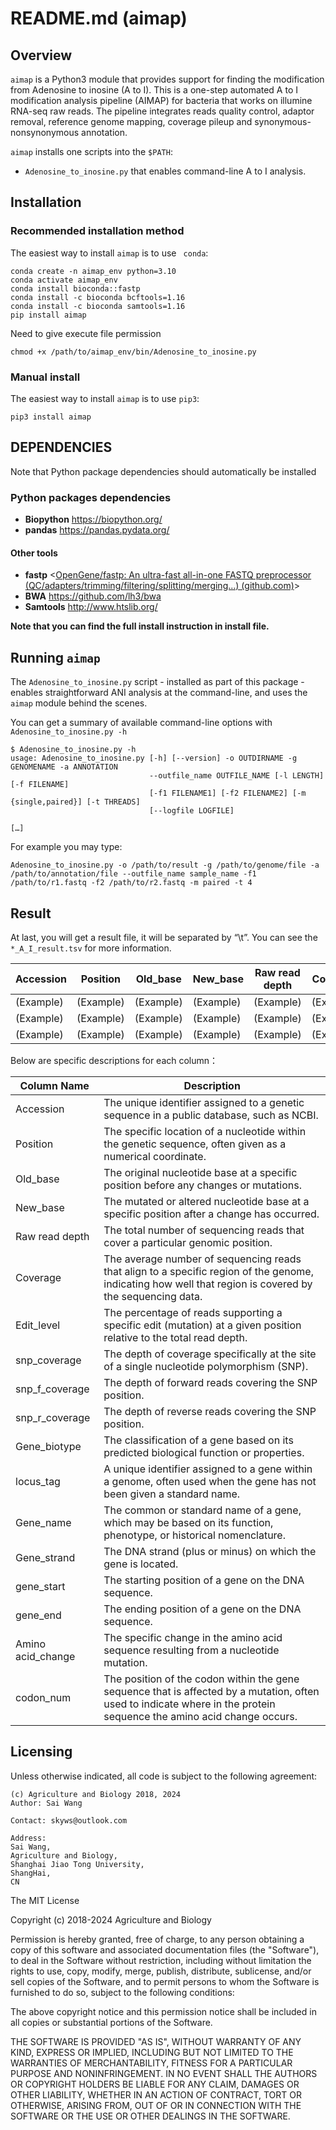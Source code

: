 # README.md (aimap)
## Overview
`aimap` is a Python3 module that provides support for finding the modification from Adenosine to inosine (A to I). This is a one-step automated A to I modification analysis pipeline (AIMAP) for bacteria that works on illumine RNA-seq raw reads. 
The pipeline integrates reads quality control, adaptor removal, reference genome mapping, coverage pileup and synonymous-nonsynonymous annotation.

`aimap` installs one scripts into the `$PATH`:

* `Adenosine_to_inosine.py` that enables command-line A to I analysis.

## Installation

### Recommended installation method

The easiest way to install `aimap` is to use ` conda`:

```
conda create -n aimap_env python=3.10
conda activate aimap_env
conda install bioconda::fastp
conda install -c bioconda bcftools=1.16
conda install -c bioconda samtools=1.16
pip install aimap
```

Need to give execute file permission

```
chmod +x /path/to/aimap_env/bin/Adenosine_to_inosine.py
```

### Manual install 

The easiest way to install `aimap` is to use `pip3`:

```
pip3 install aimap
```

## DEPENDENCIES

Note that Python package dependencies should automatically be installed

### Python packages dependencies

* **Biopython** <https://biopython.org/>
* **pandas** <https://pandas.pydata.org/>

#### Other tools

* **fastp** <[OpenGene/fastp: An ultra-fast all-in-one FASTQ preprocessor (QC/adapters/trimming/filtering/splitting/merging...) (github.com)](https://github.com/OpenGene/fastp)>
* **BWA** <https://github.com/lh3/bwa>
* **Samtools** <http://www.htslib.org/>

**Note that you can find the full install instruction in install file.**

## Running `aimap`

The `Adenosine_to_inosine.py` script - installed as part of this package - enables straightforward ANI analysis at the command-line, and uses the `aimap` module behind the scenes.

You can get a summary of available command-line options with `Adenosine_to_inosine.py -h`

```
$ Adenosine_to_inosine.py -h
usage: Adenosine_to_inosine.py [-h] [--version] -o OUTDIRNAME -g GENOMENAME -a ANNOTATION
                               --outfile_name OUTFILE_NAME [-l LENGTH] [-f FILENAME]
                               [-f1 FILENAME1] [-f2 FILENAME2] [-m {single,paired}] [-t THREADS]
                               [--logfile LOGFILE]

[…]
```
For example you may type:
```
Adenosine_to_inosine.py -o /path/to/result -g /path/to/genome/file -a /path/to/annotation/file --outfile_name sample_name -f1 /path/to/r1.fastq -f2 /path/to/r2.fastq -m paired -t 4
```

## Result

At last, you will get a result file, it will be separated by “\t”. You can see the `*_A_I_result.tsv` for more information.

| Accession | Position  | Old_base  | New_base  | Raw read depth | Coverage  | Edit_level | snp_coverage | snp_f_coverage | snp_r_coverage | Gene_biotype | locus_tag | Gene_name | Gene_strand | gene_start | gene_end  | Amino acid_change | codon_num |
| --------- | --------- | --------- | --------- | -------------- | --------- | ---------- | ------------ | -------------- | -------------- | ------------ | --------- | --------- | ----------- | ---------- | --------- | ----------------- | --------- |
| (Example) | (Example) | (Example) | (Example) | (Example)      | (Example) | (Example)  | (Example)    | (Example)      | (Example)      | (Example)    | (Example) | (Example) | (Example)   | (Example)  | (Example) | (Example)         | (Example) |
| (Example) | (Example) | (Example) | (Example) | (Example)      | (Example) | (Example)  | (Example)    | (Example)      | (Example)      | (Example)    | (Example) | (Example) | (Example)   | (Example)  | (Example) | (Example)         | (Example) |
| (Example) | (Example) | (Example) | (Example) | (Example)      | (Example) | (Example)  | (Example)    | (Example)      | (Example)      | (Example)    | (Example) | (Example) | (Example)   | (Example)  | (Example) | (Example)         | (Example) |

Below are specific descriptions for each column：

| Column Name       | Description                                                  |
| ----------------- | ------------------------------------------------------------ |
| Accession         | The unique identifier assigned to a genetic sequence in a public database, such as NCBI. |
| Position          | The specific location of a nucleotide within the genetic sequence, often given as a numerical coordinate. |
| Old_base          | The original nucleotide base at a specific position before any changes or mutations. |
| New_base          | The mutated or altered nucleotide base at a specific position after a change has occurred. |
| Raw read depth    | The total number of sequencing reads that cover a particular genomic position. |
| Coverage          | The average number of sequencing reads that align to a specific region of the genome, indicating how well that region is covered by the sequencing data. |
| Edit_level        | The percentage of reads supporting a specific edit (mutation) at a given position relative to the total read depth. |
| snp_coverage      | The depth of coverage specifically at the site of a single nucleotide polymorphism (SNP). |
| snp_f_coverage    | The depth of forward reads covering the SNP position.        |
| snp_r_coverage    | The depth of reverse reads covering the SNP position.        |
| Gene_biotype      | The classification of a gene based on its predicted biological function or properties. |
| locus_tag         | A unique identifier assigned to a gene within a genome, often used when the gene has not been given a standard name. |
| Gene_name         | The common or standard name of a gene, which may be based on its function, phenotype, or historical nomenclature. |
| Gene_strand       | The DNA strand (plus or minus) on which the gene is located. |
| gene_start        | The starting position of a gene on the DNA sequence.         |
| gene_end          | The ending position of a gene on the DNA sequence.           |
| Amino acid_change | The specific change in the amino acid sequence resulting from a nucleotide mutation. |
| codon_num         | The position of the codon within the gene sequence that is affected by a mutation, often used to indicate where in the protein sequence the amino acid change occurs. |



## Licensing

Unless otherwise indicated, all code is subject to the following agreement:

    (c) Agriculture and Biology 2018, 2024
    Author: Sai Wang
    
    Contact: skyws@outlook.com
    
    Address: 
    Sai Wang,
    Agriculture and Biology,
    Shanghai Jiao Tong University,
    ShangHai,
    CN

The MIT License

Copyright (c) 2018-2024 Agriculture and Biology

Permission is hereby granted, free of charge, to any person obtaining a copy
of this software and associated documentation files (the "Software"), to deal
in the Software without restriction, including without limitation the rights
to use, copy, modify, merge, publish, distribute, sublicense, and/or sell
copies of the Software, and to permit persons to whom the Software is
furnished to do so, subject to the following conditions:

The above copyright notice and this permission notice shall be included in all
copies or substantial portions of the Software.

THE SOFTWARE IS PROVIDED "AS IS", WITHOUT WARRANTY OF ANY KIND, EXPRESS OR
IMPLIED, INCLUDING BUT NOT LIMITED TO THE WARRANTIES OF MERCHANTABILITY,
FITNESS FOR A PARTICULAR PURPOSE AND NONINFRINGEMENT. IN NO EVENT SHALL THE
AUTHORS OR COPYRIGHT HOLDERS BE LIABLE FOR ANY CLAIM, DAMAGES OR OTHER
LIABILITY, WHETHER IN AN ACTION OF CONTRACT, TORT OR OTHERWISE, ARISING FROM,
OUT OF OR IN CONNECTION WITH THE SOFTWARE OR THE USE OR OTHER DEALINGS IN THE
SOFTWARE.
